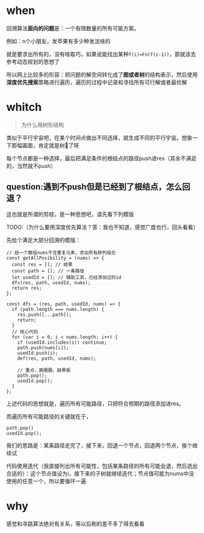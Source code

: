 # when

回溯算法**面向的问题**是：一个有限数量的所有可能方案。

例如：n个小朋友，发苹果有多少种发法啥的

就是要求出所有的，没有啥取巧，如果说能找出某种`f(i)=Fn(f(i-1))`，那就该去参考动态规划的思想了

所以网上比较多的形容：把问题的解空间转化成了**图或者树**的结构表示，然后使用**深度优先搜索**策略进行遍历，遍历的过程中记录和寻找所有可行解或者最优解

# whitch

> 为什么用树形结构

类似于平行宇宙吧，在某个时间点做出不同选择，就生成不同的平行宇宙。想象一下那幅画面，肯定就是树🌲了呀

每个节点都是一种选择，最后把满足条件的根结点的路径push进res（其余不满足的，当然就不push）

## question:遇到不push但是已经到了根结点，怎么回退？

这也就是所谓的剪枝，是一种思想吧，请先看下列模版

TODO:（为什么要用深度优先算法？答：我也不知道，感觉广度也行，回头看看）

先给个满足大部分回溯的模版：

```
// 给一个数组nums不含重复元素，求出所有排列组合
const getAllPosibility = (nums) => {
  const res = []; // 结果
  const path = []; // 一条路径
  let usedId = []; // 辅助工具，已经添加过的id
  dfs(res, path, usedId, nums);
  return res;
};

const dfs = (res, path, usedId, nums) => {
  if (path.length === nums.length) {
    res.push([...path]);
    return;
  }
  // 核心代码
  for (var i = 0; i < nums.length; i++) {
    if (usedId.includes(i)) continue;
    path.push(nums[i]);
    usedId.push(i);
    def(res, path, usedId, nums);

    // 重点，画圈圈，敲黑板
    path.pop();
    usedId.pop();
  }
};
```

上述代码的思想就是，遍历所有可能路径，只把符合预期的路径添加进res。

而遍历所有可能路径的关键就在于，

```
path.pop()
usedId.pop();
```

我们的思路是：某条路径走完了，接下来，回退一个节点，回退两个节点，挨个继续试

代码使用迭代（我直接列出所有可能性，包括某条路径的所有可能会退，然后选出合适的）：这个节点值设为i，接下来的子树就继续迭代；节点值可能为nums中没使用的任意一个，所以要循环一遍

# why

感觉和寻路算法绝对有关系，等以后刷的差不多了得去看看

